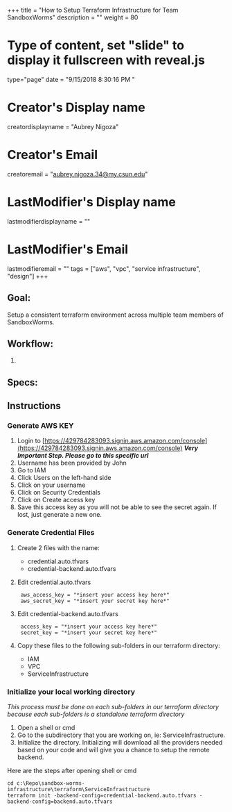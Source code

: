 +++
title = "How to Setup Terraform Infrastructure for Team SandboxWorms"
description = ""
weight = 80
# Type of content, set "slide" to display it fullscreen with reveal.js
type="page"
date = "9/15/2018 8:30:16 PM "
# Creator's Display name
creatordisplayname = "Aubrey Nigoza"
# Creator's Email
creatoremail = "aubrey.nigoza.34@my.csun.edu"
# LastModifier's Display name
lastmodifierdisplayname = ""
# LastModifier's Email
lastmodifieremail = ""
tags = ["aws", "vpc", "service infrastructure", "design"]
+++
## Goal: ##
Setup a consistent terraform environment across multiple team members of SandboxWorms.

## Workflow: ##
1. 



## Specs: ##



## Instructions ##

### Generate AWS KEY ###
1. Login to [https://429784283093.signin.aws.amazon.com/console](https://429784283093.signin.aws.amazon.com/console) ***Very Important Step. Please go to this specific url***
2. Username has been provided by John
3. Go to IAM
4. Click Users on the left-hand side
5. Click on your username
6. Click on Security Credentials
7. Click on Create access key
8. Save this access key as you will not be able to see the secret again. If lost, just generate a new one.

### Generate Credential Files ###
1. Create 2 files with the name:
	- credential.auto.tfvars
	- credential-backend.auto.tfvars
2. Edit credential.auto.tfvars

		aws_access_key = "*insert your access key here*"  
		aws_secret_key = "*insert your secret key here*"

3. Edit credential-backend.auto.tfvars

		access_key = "*insert your access key here*"  
		secret_key = "*insert your secret key here*"	

4. Copy these files to the following sub-folders in our terraform directory:
	- IAM
	- VPC
	- ServiceInfrastructure   

### Initialize your local working directory ###
*This process must be done on each sub-folders in our terraform directory because each sub-folders is a standalone terraform directory*  
1. Open a shell or cmd  
2. Go to the subdirectory that you are working on, ie: ServiceInfrastructure.
3. Initialize the directory. Initializing will download all the providers needed based on your code and will give you a chance to setup the remote backend. 

Here are the steps after opening shell or cmd

	cd c:\Repo\sandbox-worms-infrastructure\terraform\ServiceInfrastructure
	terraform init -backend-config=credential-backend.auto.tfvars -backend-config=backend.auto.tfvars
	

